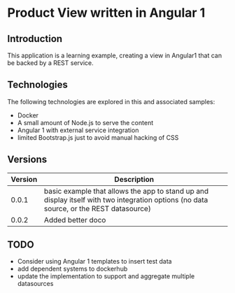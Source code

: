 # Product View written in Angular 1

## Introduction

This application is a learning example, creating a view in Angular1 that can be backed by a REST service.

## Technologies

The following technologies are explored in this and associated samples:

* Docker
* A small amount of Node.js to serve the content
* Angular 1 with external service integration
* limited Bootstrap.js just to avoid manual hacking of CSS


## Versions

Version | Description
--------|------------
0.0.1 | basic example that allows the app to stand up and display itself with two integration options (no data source, or the REST datasource)
0.0.2 | Added better doco


## TODO

* Consider using Angular 1 templates to insert test data
* add dependent systems to dockerhub
* update the implementation to support and aggregate multiple datasources